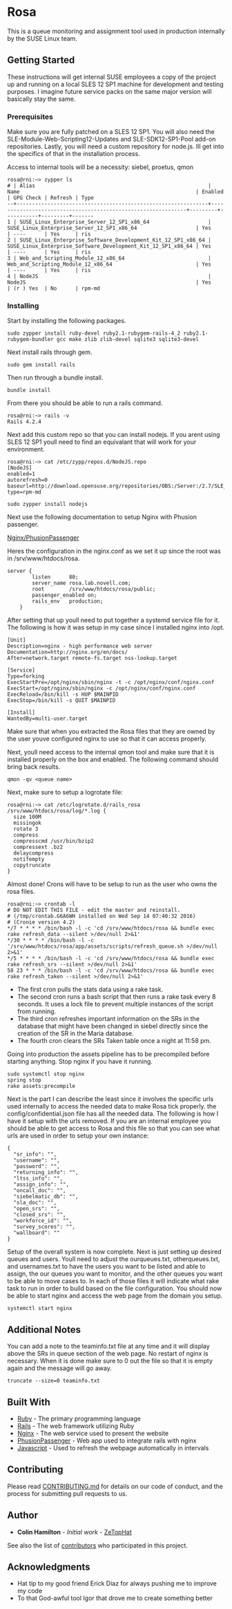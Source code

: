 # Rosa

This is a queue monitoring and assignment tool used in production internally by the SUSE Linux team.

## Getting Started

These instructions will get internal SUSE employees a copy of the project up and running on a local SLES 12 SP1 machine for development and testing purposes. I imagine future service packs on the same major version will basically stay the same. 

### Prerequisites

Make sure you are fully patched on a SLES 12 SP1. You will also need the SLE-Module-Web-Scripting12-Updates and SLE-SDK12-SP1-Pool add-on repositories. Lastly, you will need a custom repository for node.js. Ill get into the specifics of that in the installation process.

Access to internal tools will be a necessity: siebel, proetus, qmon

```
rosa@rni:~> zypper ls
# | Alias                                                        | Name                                                         | Enabled | GPG Check | Refresh | Type  
--+--------------------------------------------------------------+--------------------------------------------------------------+---------+-----------+---------+-------
1 | SUSE_Linux_Enterprise_Server_12_SP1_x86_64                   | SUSE_Linux_Enterprise_Server_12_SP1_x86_64                   | Yes     | ----      | Yes     | ris   
2 | SUSE_Linux_Enterprise_Software_Development_Kit_12_SP1_x86_64 | SUSE_Linux_Enterprise_Software_Development_Kit_12_SP1_x86_64 | Yes     | ----      | Yes     | ris   
3 | Web_and_Scripting_Module_12_x86_64                           | Web_and_Scripting_Module_12_x86_64                           | Yes     | ----      | Yes     | ris   
4 | NodeJS                                                       | NodeJS                                                       | Yes     | (r ) Yes  | No      | rpm-md
```

### Installing

Start by installing the following packages.

```
sudo zypper install ruby-devel ruby2.1-rubygem-rails-4_2 ruby2.1-rubygem-bundler gcc make zlib zlib-devel sqlite3 sqlite3-devel
```

Next install rails through gem.

```
sudo gem install rails
```

Then run through a bundle install.

```
bundle install
```

From there you should be able to run a rails command.

```
rosa@rni:~> rails -v
Rails 4.2.4
```
Next add this custom repo so that you can install nodejs. If you arent using SLES 12 SP1 youll need to find an equivalant that will work for your environment.

```
rosa@rni:~> cat /etc/zypp/repos.d/NodeJS.repo 
[NodeJS]
enabled=1
autorefresh=0
baseurl=http://download.opensuse.org/repositories/OBS:/Server:/2.7/SLE_12/
type=rpm-md
```

```
sudo zypper install nodejs
```

Next use the following documentation to setup Nginx with Phusion passenger.

[Nginx/PhusionPassenger](https://wiki.archlinux.org/index.php/Ruby_on_Rails#Apache.2FNginx_.28using_Phusion_Passenger.29)

Heres the configuration in the nginx.conf as we set it up since the root was in /srv/www/htdocs/rosa.

```
server {
        listen		80;
        server_name	rosa.lab.novell.com;
        root		/srv/www/htdocs/rosa/public;
        passenger_enabled on;
        rails_env	production;
    }
```

After setting that up youll need to put together a systemd service file for it. The following is how it was setup in my case since I installed nginx into /opt.

```
[Unit]
Description=nginx - high performance web server
Documentation=http://nginx.org/en/docs/
After=network.target remote-fs.target nss-lookup.target
 
[Service]
Type=forking
ExecStartPre=/opt/nginx/sbin/nginx -t -c /opt/nginx/conf/nginx.conf
ExecStart=/opt/nginx/sbin/nginx -c /opt/nginx/conf/nginx.conf
ExecReload=/bin/kill -s HUP $MAINPID
ExecStop=/bin/kill -s QUIT $MAINPID
 
[Install]
WantedBy=multi-user.target
```

Make sure that when you extracted the Rosa files that they are owned by the user youve configured nginx to use so that it can access properly.

Next, youll need access to the internal qmon tool and make sure that it is installed properly on the box and enabled. The following command should bring back results.

```
qmon -qv <queue name>
```

Next, make sure to setup a logrotate file:

```
rosa@rni:~> cat /etc/logrotate.d/rails_rosa 
/srv/www/htdocs/rosa/log/*.log {
  size 100M
  missingok
  rotate 3
  compress
  compresscmd /usr/bin/bzip2
  compressext .bz2
  delaycompress
  notifempty
  copytruncate
}
```

Almost done! Crons will have to be setup to run as the user who owns the rosa files.

```
rosa@rni:~> crontab -l
# DO NOT EDIT THIS FILE - edit the master and reinstall.
# (/tmp/crontab.G6A6WH installed on Wed Sep 14 07:40:32 2016)
# (Cronie version 4.2)
*/7 * * * * /bin/bash -l -c 'cd /srv/www/htdocs/rosa && bundle exec rake refresh_data --silent >/dev/null 2>&1'
*/30 * * * * /bin/bash -l -c '/srv/www/htdocs/rosa/app/assets/scripts/refresh_queue.sh >/dev/null 2>&1'
*/5 * * * * /bin/bash -l -c 'cd /srv/www/htdocs/rosa && bundle exec rake refresh_srs --silent >/dev/null 2>&1'
58 23 * * * /bin/bash -l -c 'cd /srv/www/htdocs/rosa && bundle exec rake refresh_taken --silent >/dev/null 2>&1'
```
* The first cron pulls the stats data using a rake task.
* The second cron runs a bash script that then runs a rake task every 8 seconds. It uses a lock file to prevent multiple instances of the script from running.
* The third cron refreshes important information on the SRs in the database that might have been changed in siebel directly since the creation of the SR in the Maria database.
* The fourth cron clears the SRs Taken table once a night at 11:58 pm.

Going into production the assets pipeline has to be precompiled before starting anything. Stop nginx if you have it running.

```
sudo systemctl stop nginx
spring stop
rake assets:precompile
```

Next is the part I can describe the least since it involves the specific urls used internally to access the needed data to make Rosa tick properly. the config/confidential.json file has all the needed data. The following is how I have it setup with the urls removed. If you are an internal employee you should be able to get access to Rosa and this file so that you can see what urls are used in order to setup your own instance:

```
{
  "sr_info": "",
  "username": "",
  "password": "",
  "returning_info": "",
  "ltss_info": "",
  "assign_info": "",
  "oncall_doc": "",
  "siebelmatic_db": "",
  "sla_doc": "",
  "open_srs": "",
  "closed_srs": "",
  "workforce_id": "",
  "survey_scores": "",
  "wallboard": ""
}

```

Setup of the overall system is now complete. Next is just setting up desired queues and users. Youll need to adjust the ourqueues.txt, otherqueues.txt, and usernames.txt to have the users you want to be listed and able to assign, the our queues you want to monitor, and the other queues you want to be able to move cases to. In each of those files it will indicate what rake task to run in order to build based on the file configuration. You should now be able to start nginx and access the web page from the domain you setup.

```
systemctl start nginx
```

## Additional Notes

You can add a note to the teaminfo.txt file at any time and it will display above the SRs in queue section of the web page. No restart of nginx is necessary. When it is done make sure to 0 out the file so that it is empty again and the message will go away.

```
truncate --size=0 teaminfo.txt
```

## Built With

* [Ruby](https://www.ruby-lang.org/en/) - The primary programming language
* [Rails](http://rubyonrails.org/) - The web framework utilizing Ruby
* [Nginx](https://www.nginx.com/) - The web service used to present the website
* [PhusionPassenger](https://www.phusionpassenger.com/) - Web app used to integrate rails with nginx
* [Javascript](https://www.javascript.com/) - Used to refresh the webpage automatically in intervals

## Contributing

Please read [CONTRIBUTING.md](https://github.com/ZeTopHat/Rosa/blob/master/CONTRIBUTING.md) for details on our code of conduct, and the process for submitting pull requests to us.

## Author

* **Colin Hamilton** - *Initial work* - [ZeTopHat](https://github.com/ZeTopHat)

See also the list of [contributors](https://github.com/ZeTopHat/Rosa/contributors) who participated in this project.

## Acknowledgments

* Hat tip to my good friend Erick Diaz for always pushing me to improve my code
* To that God-awful tool Igor that drove me to create something better

